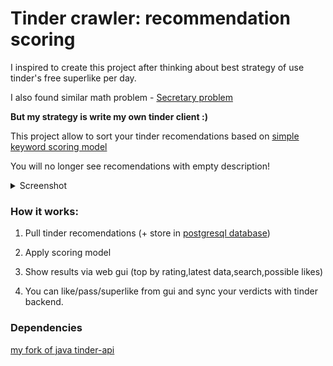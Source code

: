 # Tinder crawler: recommendation scoring

I inspired to create this project after thinking about best strategy of use tinder's free superlike per day. 

I also found similar math problem - [Secretary problem](https://en.wikipedia.org/wiki/Secretary_problem)

**But my strategy is write my own tinder client :)**

This project allow to sort your tinder recomendations based on [simple keyword scoring model](/src/main/java/ru/gotinder/crawler/scoring/ScoringModelService.java)

You will no longer see recomendations with empty description!

<details><summary>Screenshot</summary>
<p>

 ![](etc/screenv2.png)

</p>
</details>

### How it works: 

1. Pull tinder recomendations (+ store in [postgresql database](/sql/schema.sql))

2. Apply scoring model

3. Show results via web gui (top by rating,latest data,search,possible likes)

4. You can like/pass/superlike from gui and sync your verdicts with tinder backend.

### Dependencies
[my fork of java tinder-api](https://github.com/mark-dev/tinder-api)
